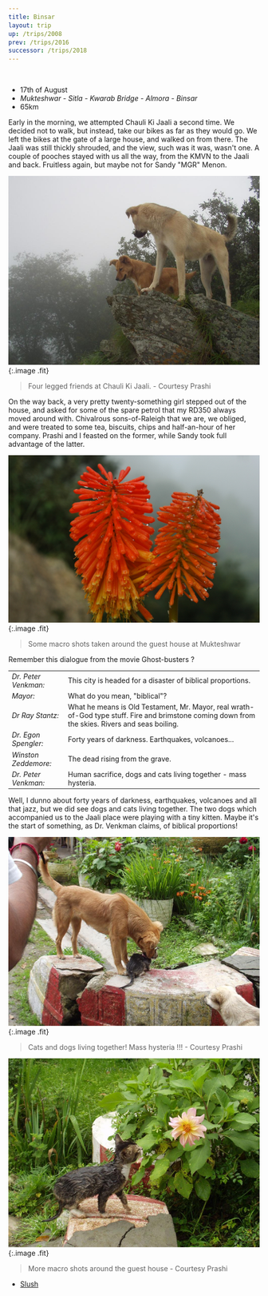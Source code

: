 ```yaml
---
title: Binsar
layout: trip
up: /trips/2008
prev: /trips/2016
successor: /trips/2018
---
```


&nbsp;

- 17th of August
- _Mukteshwar - Sitla - Kwarab Bridge - Almora - Binsar_
- 65km


Early in the morning, we attempted Chauli Ki Jaali a second             time. We decided not to walk, but instead, take our bikes as far             as they would go. We left the bikes at the gate of a large             house, and walked on from there. The Jaali was still thickly             shrouded, and the view, such was it was, wasn't one. A couple of             pooches stayed with us all the way, from the KMVN to the Jaali             and back. Fruitless again, but maybe not for Sandy &quot;MGR&quot; Menon.

![P1010038.JPG](/images/photos/P1010038.JPG 'P1010038.JPG'){:.image .fit}

>  Four legged friends at Chauli Ki Jaali. -             Courtesy Prashi 

On the way back, a very pretty twenty-something girl stepped             out of the house, and asked for some of the spare petrol that my             RD350 always moved around with. Chivalrous sons-of-Raleigh that             we are, we obliged, and were treated to some tea, biscuits,             chips and half-an-hour of her company. Prashi and I feasted on 			the former, while Sandy took full advantage of the latter.

![DSC_0058.JPG](/images/photos/DSC_0058.JPG 'DSC_0058.JPG'){:.image .fit}

>  Some macro shots taken around the guest house at             Mukteshwar 

Remember this dialogue from the movie Ghost-busters ?

| | |
|:---|:---|
| _Dr. Peter Venkman:_ | This city is headed for a disaster of biblical                   proportions. |
| _Mayor:_ | What do you mean, &quot;biblical&quot;? |
| _Dr Ray Stantz:_ |What he means is Old Testament, Mr. Mayor, real                   wrath-of-God type stuff. Fire and brimstone coming down                   from the skies. Rivers and seas boiling. |
| _Dr. Egon Spengler:_ | Forty years of darkness. Earthquakes, volcanoes... |
| _Winston Zeddemore:_ | The dead rising from the grave. |
| _Dr. Peter Venkman:_ | Human sacrifice, dogs and cats living together - mass                   hysteria. |

Well, I dunno about forty years of darkness, earthquakes,             volcanoes and all that jazz, but we did see dogs and cats living             together. The two dogs which accompanied us to the Jaali place             were playing with a tiny kitten. Maybe it's the start of             something, as Dr. Venkman claims, of biblical proportions!

![P1010048.JPG](/images/photos/P1010048.JPG 'P1010048.JPG'){:.image .fit}

>  Cats and dogs living together! Mass hysteria !!!             - Courtesy Prashi 

![P1010046.JPG](/images/photos/P1010046.JPG 'P1010046.JPG'){:.image .fit}

>  More macro shots around the guest house -             Courtesy Prashi 


* [Slush](/trips/2018)
